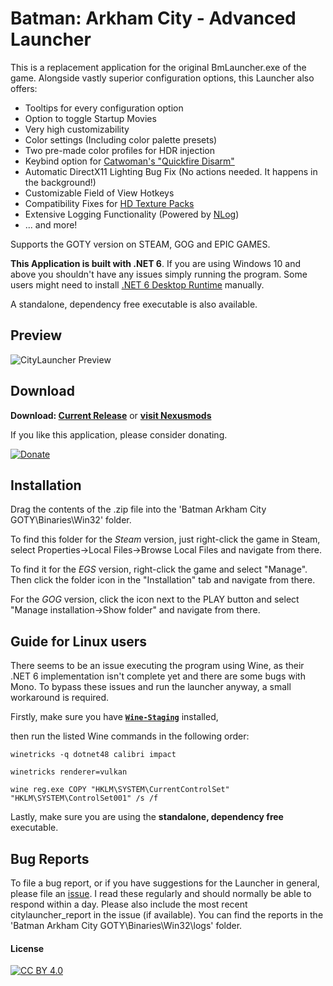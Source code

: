 # Batman: Arkham City - Advanced Launcher

This is a replacement application for the original BmLauncher.exe of the game. Alongside vastly superior configuration options, this Launcher also offers:

- Tooltips for every configuration option
- Option to toggle Startup Movies
- Very high customizability
- Color settings (Including color palette presets)
- Two pre-made color profiles for HDR injection
- Keybind option for [Catwoman's "Quickfire Disarm"](https://www.pcgamingwiki.com/wiki/Batman:_Arkham_City#Fix_for_Catwoman.27s_Quickfire_Disarm_key_missing_on_keyboard)
- Automatic DirectX11 Lighting Bug Fix (No actions needed. It happens in the background!)
- Customizable Field of View Hotkeys
- Compatibility Fixes for [HD Texture Packs](https://steamcommunity.com/sharedfiles/filedetails/?id=1188257825)
- Extensive Logging Functionality (Powered by [NLog](https://github.com/NLog/NLog))
- ... and more!

Supports the GOTY version on STEAM, GOG and EPIC GAMES.

**This Application is built with .NET 6**. If you are using Windows 10 and above you shouldn't have any issues simply running the program. Some users might need to install [.NET 6 Desktop Runtime](https://dotnet.microsoft.com/en-us/download/dotnet/6.0) manually.

A standalone, dependency free executable is also available.

## Preview

![CityLauncher Preview](https://user-images.githubusercontent.com/49599979/201522680-351ff4fb-92b9-4ce5-8193-f30a68c36d06.png)

## Download

**Download: [Current Release](https://github.com/neatodev/CityLauncher/releases/latest)** or **[visit Nexusmods](https://www.nexusmods.com/batmanarkhamcity/mods/406)**

If you like this application, please consider donating.

[![Donate](https://img.shields.io/badge/Donate-PayPal-green.svg)](https://www.paypal.com/donate/?hosted_button_id=LG7YTKP4JYN5S)

## Installation

Drag the contents of the .zip file into the 'Batman Arkham City GOTY\Binaries\Win32' folder.

To find this folder for the *Steam* version, just right-click the game in Steam, select Properties->Local Files->Browse Local Files and navigate from there.

To find it for the *EGS* version, right-click the game and select "Manage". Then click the folder icon in the "Installation" tab and navigate from there.

For the *GOG* version, click the icon next to the PLAY button and select "Manage installation->Show folder" and navigate from there.

## Guide for Linux users

There seems to be an issue executing the program using Wine, as their .NET 6 implementation isn't complete yet and there are some bugs with Mono.
To bypass these issues and run the launcher anyway, a small workaround is required.

Firstly, make sure you have **[`Wine-Staging`](https://wiki.winehq.org/Wine-Staging)** installed,

then run the listed Wine commands in the following order:

`winetricks -q dotnet48 calibri impact`

`winetricks renderer=vulkan`

`wine reg.exe COPY "HKLM\SYSTEM\CurrentControlSet" "HKLM\SYSTEM\ControlSet001" /s /f`

Lastly, make sure you are using the **standalone, dependency free** executable.

## Bug Reports

To file a bug report, or if you have suggestions for the Launcher in general, please file an [issue](https://github.com/neatodev/CityLauncher/issues/new). I read these regularly and should normally be able to respond within a day. Please also include the most recent citylauncher_report in the issue (if available). You can find the reports in the 'Batman Arkham City GOTY\Binaries\Win32\logs' folder.

#### License

[![CC BY 4.0][cc-by-shield]][cc-by]

[cc-by]: https://creativecommons.org/licenses/by-nc-sa/4.0/
[cc-by-shield]: https://licensebuttons.net/l/by-nc-sa/4.0/80x15.png
